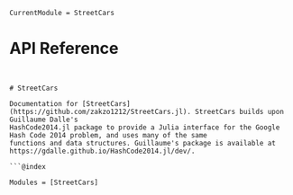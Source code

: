 ```@meta
CurrentModule = StreetCars
```

# API Reference

```@index

```

````@autodocs

# StreetCars

Documentation for [StreetCars](https://github.com/zakzo1212/StreetCars.jl). StreetCars builds upon Guillaume Dalle's
HashCode2014.jl package to provide a Julia interface for the Google Hash Code 2014 problem, and uses many of the same
functions and data structures. Guillaume's package is available at https://gdalle.github.io/HashCode2014.jl/dev/.

```@index
````

```@autodocs
Modules = [StreetCars]
```
